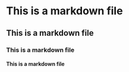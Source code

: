 
# This is a markdown file
## This is a markdown file
### This is a markdown file
#### This is a markdown file